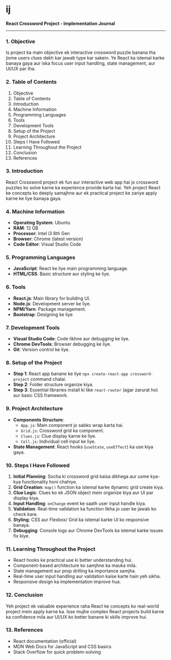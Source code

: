 # ij

**React Crossword Project \- Implementation Journal**

---

### **1\. Objective**

Is project ka main objective ek interactive crossword puzzle banana tha jisme users clues dekh kar jawab type kar sakein. Ye React ka istemal karke banaya gaya aur iska focus user input handling, state management, aur UI/UX par tha.

### **2\. Table of Contents**

1. Objective  
2. Table of Contents  
3. Introduction  
4. Machine Information  
5. Programming Languages  
6. Tools  
7. Development Tools  
8. Setup of the Project  
9. Project Architecture  
10. Steps I Have Followed  
11. Learning Throughout the Project  
12. Conclusion  
13. References

### **3\. Introduction**

React Crossword project ek fun aur interactive web app hai jo crossword puzzles ko solve karne ka experience provide karta hai. Yeh project React ke concepts ko deeply samajhne aur ek practical project ke zariye apply karne ke liye banaya gaya.

### **4\. Machine Information**

* **Operating System**: Ubuntu 
* **RAM**: 12 GB  
* **Processor**: Intel i3 8th Gen  
* **Browser**: Chrome (latest version)  
* **Code Editor**: Visual Studio Code

### **5\. Programming Languages**

* **JavaScript**: React ke liye main programming language.  
* **HTML/CSS**: Basic structure aur styling ke liye.

### **6\. Tools**

* **React.js**: Main library for building UI.  
* **Node.js**: Development server ke liye.  
* **NPM/Yarn**: Package management.
* **Bootstrap**: Designing ke liye

### **7\. Development Tools**

* **Visual Studio Code**: Code likhne aur debugging ke liye.  
* **Chrome DevTools**: Browser debugging ke liye.  
* **Git**: Version control ke liye.

### **8\. Setup of the Project**

* **Step 1**: React app banane ke liye `npx create-react-app crossword-project` command chalai.  
* **Step 2**: Folder structure organize kiya.  
* **Step 3**: Essential libraries install ki like `react-router` (agar zarurat ho) aur basic CSS framework.


### **9\. Project Architecture**

* **Components Structure**:  
  * `App.js`: Main component jo sabko wrap karta hai.  
  * `Grid.js`: Crossword grid ka component.  
  * `Clues.js`: Clue display karne ke liye.  
  * `Cell.js`: Individual cell input ke liye.  
* **State Management**: React hooks (`useState`, `useEffect`) ka use kiya gaya.

### **10\. Steps I Have Followed**

1. **Initial Planning**: Socha ki crossword grid kaisa dikhega aur usme kya-kya functionality honi chahiye.  
2. **Grid Creation**: `map()` function ka istemal karke dynamic grid create kiya.  
3. **Clue Logic**: Clues ko ek JSON object mein organize kiya aur UI par display kiya.  
4. **Input Handling**: `onChange` event ke saath user input handle kiya.  
5. **Validation**: Real-time validation ka function likha jo user ke jawab ko check kare.  
6. **Styling**: CSS aur Flexbox/ Grid ka istemal karke UI ko responsive banaya.  
7. **Debugging**: Console logs aur Chrome DevTools ka istemal karke issues fix kiye.

### **11\. Learning Throughout the Project**

* React hooks ke practical use ki better understanding hui.  
* Component-based architecture ko samjhne ka mauka mila.  
* State management aur prop drilling ka importance samjha.  
* Real-time user input handling aur validation kaise karte hain yeh sikha.  
* Responsive design ka implementation improve hua.

### **12\. Conclusion**

Yeh project ek valuable experience raha React ke concepts ko real-world project mein apply karne ka. Isse mujhe complex React projects build karne ka confidence mila aur UI/UX ko better banane ki skills improve hui.

### **13\. References**

* React documentation (official)  
* MDN Web Docs for JavaScript and CSS basics  
* Stack Overflow for quick problem-solving

